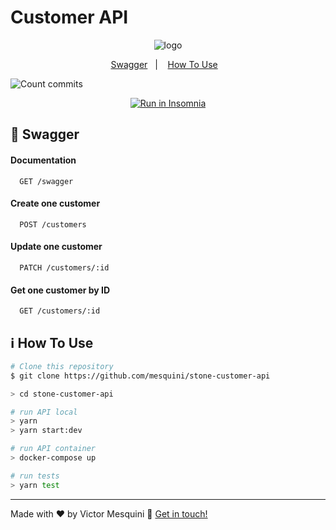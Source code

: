 # Customer API

<p align="center">
  <image src="https://upload.wikimedia.org/wikipedia/commons/thumb/a/a8/Logo-Stone.svg/480px-Logo-Stone.svg.png" alt="logo" />
</p>

<p align="center">
  <a href="#rocket-swagger">Swagger</a>&nbsp;&nbsp;&nbsp;|&nbsp;&nbsp;&nbsp;
  <a href="#information_source-how-to-use">How To Use</a>&nbsp;&nbsp;&nbsp;
</p>

![Count commits](https://badgen.net/github/commits/mesquini/stone-customer-api/master)

<p align="center">
  <a href="https://insomnia.rest/run/?label=customer-api&uri=https%3A%2F%2Fgithub.com%2Fmesquini%2Fstone-customer-api%2Fblob%2Fdev%2Fcustomer-api.json" target="_blank"><img src="https://insomnia.rest/images/run.svg" alt="Run in Insomnia"></a>
</p>

## :rocket: Swagger

#### Documentation

```http
  GET /swagger
```

#### Create one customer

```http
  POST /customers
```

#### Update one customer

```http
  PATCH /customers/:id
```

#### Get one customer by ID

```http
  GET /customers/:id
```

## :information_source: How To Use

```bash
# Clone this repository
$ git clone https://github.com/mesquini/stone-customer-api

> cd stone-customer-api

# run API local
> yarn
> yarn start:dev

# run API container
> docker-compose up

# run tests
> yarn test
```

---

Made with ♥ by Victor Mesquini :wave: [Get in touch!](https://www.linkedin.com/in/mesquini/)
